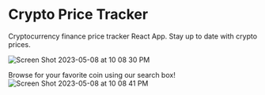 # Crypto Price Tracker

Cryptocurrency finance price tracker React App. 
Stay up to date with crypto prices.

![Screen Shot 2023-05-08 at 10 08 30 PM](https://user-images.githubusercontent.com/71999538/236976061-4d5a0046-f8aa-4b5c-8517-2c560b50cb48.png)

Browse for your favorite coin using our search box!
![Screen Shot 2023-05-08 at 10 08 41 PM](https://user-images.githubusercontent.com/71999538/236976117-3d07e0cc-83c5-4851-9575-88f83becba6c.png)
